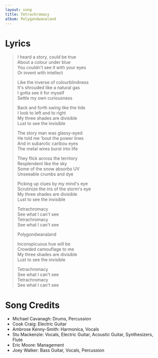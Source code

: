 ```yaml
---
layout: song
title: Tetrachromacy
album: Polygondwanaland
---
```


# Lyrics

> I heard a story, could be true  
> About a colour under blue  
> You couldn't see it with your eyes  
> Or invent with intellect  
>  
> Like the inverse of colourblindness  
> It's shrouded like a natural gas  
> I gotta see it for myself  
> Settle my own curiousness  
>  
> Back and forth swing like the tide  
> I look to left and to right  
> My three shades are divisible  
> Lust to see the invisible  
>  
> The story man was glassy-eyed  
> He told me 'bout the power lines  
> And in subarctic caribou eyes  
> The metal wires burst into life  
>  
> They flick across the territory  
> Resplendent like the sky  
> Some of the snow absorbs UV  
> Unseeable crumbs and dye  
>  
> Picking up clues by my mind's eye  
> Scrutinize the iris of the storm's eye  
> My three shades are divisible  
> Lust to see the invisible  
>  
> Tetrachromacy  
> See what I can't see  
> Tetrachromacy  
> See what I can't see  
>  
> Polygondwanaland  
>  
> Inconspicuous hue will be  
> Crowded camouflage to me  
> My three shades are divisible  
> Lust to see the invisible  
>  
> Tetrachromacy  
> See what I can't see  
> Tetrachromacy  
> See what I can't see  


# Song Credits

* Michael Cavanagh: Drums, Percussion
* Cook Craig: Electric Guitar
* Ambrose Kenny-Smith: Harmonica, Vocals
* Stu Mackenzie: Vocals, Electric Guitar, Acoustic Guitar, Synthesizers, Flute
* Eric Moore: Management
* Joey Walker: Bass Guitar, Vocals, Percussion

